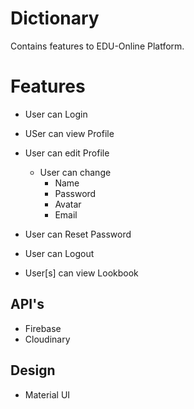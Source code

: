 # Dictionary
Contains features to EDU-Online Platform.

# Features
* User can Login
* USer can view Profile
* User can edit Profile
  * User can change
    * Name
    * Password
    * Avatar
    * Email
  
* User can Reset Password
* User can Logout
* User[s] can view Lookbook

## API's
* Firebase
* Cloudinary

## Design
* Material UI